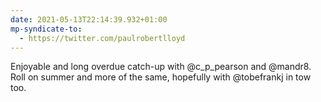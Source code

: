```yaml
---
date: 2021-05-13T22:14:39.932+01:00
mp-syndicate-to:
  - https://twitter.com/paulrobertlloyd
---
```

Enjoyable and long overdue catch-up with @c_p_pearson and @mandr8. Roll on summer and more of the same, hopefully with @tobefrankj in tow too.
